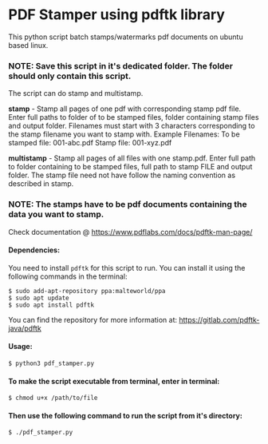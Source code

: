 # PDF Stamper using pdftk library

This python script batch stamps/watermarks pdf documents on ubuntu based linux.

### NOTE: Save this script in it's dedicated folder. The folder should only contain this script.

The script can do stamp and multistamp.

**stamp** - Stamp all pages of one pdf with corresponding stamp pdf file. Enter full paths to folder of to be stamped files, folder containing stamp files and output folder.
        Filenames must start with 3 characters corresponding to the stamp filename you want to stamp with.
        Example Filenames:
                    To be stamped file: 001-abc.pdf
                    Stamp file: 001-xyz.pdf

**multistamp** - Stamp all pages of all files with one stamp.pdf. Enter full path to folder containing to be stamped files, full path to stamp FILE and output folder.
             The stamp file need not have follow the naming convention as described in stamp.

### NOTE: The stamps have to be pdf documents containing the data you want to stamp.

Check documentation @ https://www.pdflabs.com/docs/pdftk-man-page/

#### Dependencies:

You need to install `pdftk` for this script to run. You can install it using
the following commands in the terminal:

    $ sudo add-apt-repository ppa:malteworld/ppa
    $ sudo apt update
    $ sudo apt install pdftk

You can find the repository for more information at: https://gitlab.com/pdftk-java/pdftk

#### Usage:

    $ python3 pdf_stamper.py

#### To make the script executable from terminal, enter in terminal:

    $ chmod u+x /path/to/file

#### Then use the following command to run the script from it's directory:

    $ ./pdf_stamper.py
